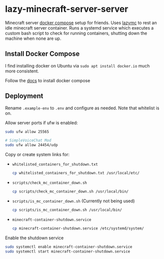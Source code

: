 # lazy-minecraft-server-server

Minecraft server [docker compose](https://github.com/itzg/docker-minecraft-server) setup for friends. Uses [lazymc](https://github.com/timvisee/lazymc/tree/master) to rest an idle minecraft server container. Runs a systemd service which executes a custom bash script to check for running containers, shutting down the machine when none are up.

## Install Docker Compose

I find installing docker on Ubuntu via `sudo apt install docker.io` much more consistent.

Follow the [docs](https://docs.docker.com/compose/install/linux/#install-using-the-repository) to install docker compose

## Deployment

Rename `.example-env` to `.env` and configure as needed. Note that whitelist is on.

Allow server ports if ufw is enabled:

```bash
sudo ufw allow 25565

# SimpleVoiceChat Mod
sudo ufw allow 24454/udp
```

Copy or create system links for:

- `whitelisted_containers_for_shutdown.txt`

  ```bash
  cp whitelisted_containers_for_shutdown.txt /usr/local/etc/
  ```

- `scripts/check_mc_container_down.sh`

  ```bash
  cp scripts/check_mc_container_down.sh /usr/local/bin/
  ```

- `scripts/is_mc_container_down.sh` (Currently not being used)

  ```bash
  cp scripts/is_mc_container_down.sh /usr/local/bin/
  ```

- `minecraft-container-shutdown.service`

  ```bash
  cp minecraft-container-shutdown.service /etc/systemd/system/
  ```

Enable the shutdown service

```bash
sudo systemctl enable minecraft-container-shutdown.service
sudo systemctl start minecraft-container-shutdown.service
```
